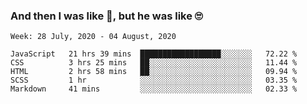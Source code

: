  ### And then I was like 🤯, but he was like 🙄
<!--
**Mat2ja/Mat2ja** is a ✨ _special_ ✨ repository because its `README.md` (this file) appears on your GitHub profile.

Here are some ideas to get you started:

- 🔭 I’m currently working on ...
- 🌱 I’m currently learning ...
- 👯 I’m looking to collaborate on ...
- 🤔 I’m looking for help with ...
- 💬 Ask me about ...
- 📫 How to reach me: ...
- 😄 Pronouns: ...
- ⚡ Fun fact: ...
-->

<!--START_SECTION:waka-->
```text
Week: 28 July, 2020 - 04 August, 2020

JavaScript   21 hrs 39 mins  ██████████████████░░░░░░░   72.22 % 
CSS          3 hrs 25 mins   ██░░░░░░░░░░░░░░░░░░░░░░░   11.44 % 
HTML         2 hrs 58 mins   ██░░░░░░░░░░░░░░░░░░░░░░░   09.94 % 
SCSS         1 hr            ░░░░░░░░░░░░░░░░░░░░░░░░░   03.35 % 
Markdown     41 mins         ░░░░░░░░░░░░░░░░░░░░░░░░░   02.33 %
```
<!--END_SECTION:waka-->
